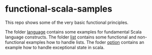 # functional-scala-samples
This repo shows some of the very basic functional principles.

The folder [language](https://github.com/Folux/functional-scala-samples/tree/master/src/language) contains some examples for fundamental Scala language constructs.
The folder [list](https://github.com/Folux/functional-scala-samples/tree/master/src/list) contains some functional and non-functional examples how to handle lists.
The foder [option](https://github.com/Folux/functional-scala-samples/tree/master/src/option) contains an example how to handle exceptional state in scala.
